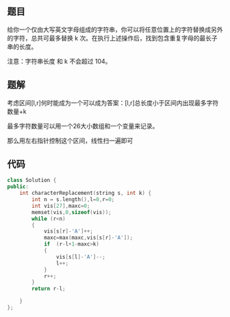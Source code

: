 ## 题目

给你一个仅由大写英文字母组成的字符串，你可以将任意位置上的字符替换成另外的字符，总共可最多替换 k 次。在执行上述操作后，找到包含重复字母的最长子串的长度。

注意：字符串长度 和 k 不会超过 104。

## 题解

考虑区间[l,r]何时能成为一个可以成为答案：[l,r]总长度小于区间内出现最多字符数量+k

最多字符数量可以用一个26大小数组和一个变量来记录。

那么用左右指针控制这个区间，线性扫一遍即可

## 代码

```cpp
class Solution {
public:
    int characterReplacement(string s, int k) {
        int n = s.length(),l=0,r=0;
        int vis[27],maxc=0;
        memset(vis,0,sizeof(vis));
        while (r<n)
        {
            vis[s[r]-'A']++;
            maxc=max(maxc,vis[s[r]-'A']);
            if  (r-l+1-maxc>k)
            {
                vis[s[l]-'A']--;
                l++;
            }
            r++;
        }
        return r-l;

    }
};
```





